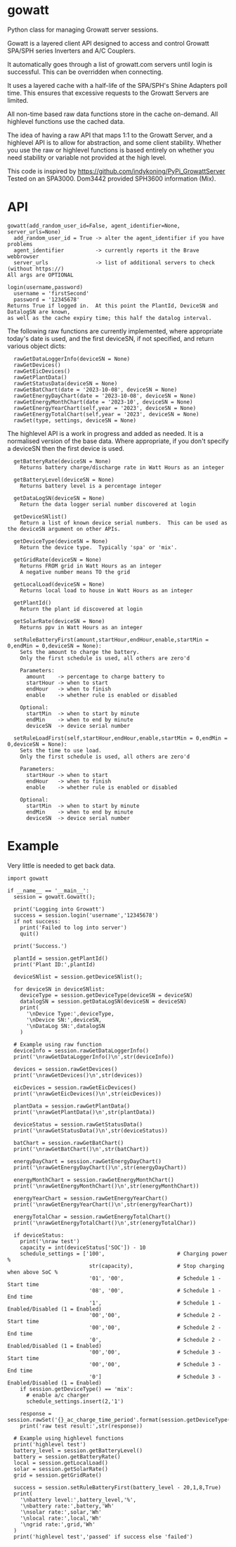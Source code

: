 # gowatt
Python class for managing Growatt server sessions.<br/>

Gowatt is a layered client API designed to access and control Growatt SPA/SPH series
Inverters and A/C Couplers.<br/>

It automatically goes through a list of growatt.com servers until login is
successful.  This can be overridden when connecting.<br/>

It uses a layered cache with a half-life of the SPA/SPH's Shine Adapters poll
time.  This ensures that excessive requests to the Growatt Servers are limited.<br/>

All non-time based raw data functions store in the cache on-demand.  All highlevel
functions use the cached data.<br/>

The idea of having a raw API that maps 1:1 to the Growatt Server, and a highlevel API
is to allow for abstraction, and some client stability.  Whether you use the raw or
highlevel functions is based entirely on whether you need stability or variable not
provided at the high level.<br/>

This code is inspired by https://github.com/indykoning/PyPi_GrowattServer<br/>
Tested on an SPA3000.  Dom3442 provided SPH3600 information (Mix).<br/>

# API
```
gowatt(add_random_user_id=False, agent_identifier=None, server_urls=None)
  add_random_user_id = True -> alter the agent_identifier if you have problems
  agent_identifier          -> currently reports it the Brave webbrowser
  server_urls               -> list of additional servers to check (without https://)
All args are OPTIONAL
```

```
login(username,password)
  username = 'firstSecond'
  password = '12345678'
Returns True if logged in.  At this point the PlantId, DeviceSN and DatalogSN are known,
as well as the cache expiry time; this half the datalog interval.
```

The following raw functions are currently implemented, where appropriate today's date is used, and the first deviceSN, if not specified, and return various object dicts:<br/>

```
  rawGetDataLoggerInfo(deviceSN = None)
  rawGetDevices()
  rawGetEicDevices()
  rawGetPlantData()
  rawGetStatusData(deviceSN = None)
  rawGetBatChart(date = '2023-10-08', deviceSN = None)
  rawGetEnergyDayChart(date = '2023-10-08', deviceSN = None)
  rawGetEnergyMonthChart(date = '2023-10', deviceSN = None)
  rawGetEnergyYearChart(self,year = '2023', deviceSN = None)
  rawGetEnergyTotalChart(self,year = '2023', deviceSN = None)
  rawSet(type, settings, deviceSN = None)
```

The highlevel API is a work in progress and added as needed.  It is a normalised version of the base data.  Where appropriate, if you don't specify a deviceSN then the first device is used.<br/>

```
  getBatteryRate(deviceSN = None)
    Returns battery charge/discharge rate in Watt Hours as an integer

  getBatteryLevel(deviceSN = None)
    Returns battery level is a percentage integer

  getDataLogSN(deviceSN = None)
    Return the data logger serial number discovered at login

  getDeviceSNlist()
    Return a list of known device serial numbers.  This can be used as the deviceSN argument on other APIs.

  getDeviceType(deviceSN = None)
    Return the device type.  Typically 'spa' or 'mix'.

  getGridRate(deviceSN = None)
    Returns FROM grid in Watt Hours as an integer
    A negative number means TO the grid

  getLocalLoad(deviceSN = None)
    Returns local load to house in Watt Hours as an integer

  getPlantId()
    Return the plant id discovered at login

  getSolarRate(deviceSN = None)
    Returns ppv in Watt Hours as an integer

  setRuleBatteryFirst(amount,startHour,endHour,enable,startMin = 0,endMin = 0,deviceSN = None):
    Sets the amount to charge the battery.
    Only the first schedule is used, all others are zero'd
    
    Parameters:
      amount    -> percentage to charge battery to
      startHour -> when to start
      endHour   -> when to finish
      enable    -> whether rule is enabled or disabled

    Optional:
      startMin  -> when to start by minute
      endMin    -> when to end by minute
      deviceSN  -> device serial number

  setRuleLoadFirst(self,startHour,endHour,enable,startMin = 0,endMin = 0,deviceSN = None):
    Sets the time to use load.
    Only the first schedule is used, all others are zero'd
  
    Parameters:
      startHour -> when to start
      endHour   -> when to finish
      enable    -> whether rule is enabled or disabled

    Optional:
      startMin  -> when to start by minute
      endMin    -> when to end by minute
      deviceSN  -> device serial number
```

# Example
Very little is needed to get back data.

```
import gowatt

if __name__ == '__main__':  
  session = gowatt.Gowatt();
  
  print('Logging into Growatt')
  success = session.login('username','12345678')
  if not success:
    print('Failed to log into server')
    quit()
    
  print('Success.')
  
  plantId = session.getPlantId()
  print('Plant ID:',plantId)

  deviceSNlist = session.getDeviceSNlist();

  for deviceSN in deviceSNlist:
    deviceType = session.getDeviceType(deviceSN = deviceSN)
    datalogSN = session.getDataLogSN(deviceSN = deviceSN)
    print(
      '\nDevice Type:',deviceType,
      '\nDevice SN:',deviceSN,
      '\nDataLog SN:',datalogSN
    )

  # Example using raw function
  deviceInfo = session.rawGetDataLoggerInfo()
  print('\nrawGetDataLoggerInfo()\n',str(deviceInfo))

  devices = session.rawGetDevices()
  print('\nrawGetDevices()\n',str(devices))
  
  eicDevices = session.rawGetEicDevices()
  print('\nrawGetEicDevices()\n',str(eicDevices))
  
  plantData = session.rawGetPlantData()
  print('\nrawGetPlantData()\n',str(plantData))
  
  deviceStatus = session.rawGetStatusData()
  print('\nrawGetStatusData()\n',str(deviceStatus))
  
  batChart = session.rawGetBatChart()
  print('\nrawGetBatChart()\n',str(batChart))

  energyDayChart = session.rawGetEnergyDayChart()
  print('\nrawGetEnergyDayChart()\n',str(energyDayChart))
  
  energyMonthChart = session.rawGetEnergyMonthChart()
  print('\nrawGetEnergyMonthChart()\n',str(energyMonthChart))
  
  energyYearChart = session.rawGetEnergyYearChart()
  print('\nrawGetEnergyYearChart()\n',str(energyYearChart))
  
  energyTotalChar = session.rawGetEnergyTotalChart()
  print('\nrawGetEnergyTotalChart()\n',str(energyTotalChar))
  
  if deviceStatus:
    print('\nraw test')
    capacity = int(deviceStatus['SOC']) - 10
    schedule_settings = ['100',                       # Charging power %
                          str(capacity),              # Stop charging when above SoC %
                          '01', '00',                 # Schedule 1 - Start time
                          '08', '00',                 # Schedule 1 - End time
                          '1',                        # Schedule 1 - Enabled/Disabled (1 = Enabled)
                          '00','00',                  # Schedule 2 - Start time
                          '00','00',                  # Schedule 2 - End time
                          '0',                        # Schedule 2 - Enabled/Disabled (1 = Enabled)
                          '00','00',                  # Schedule 3 - Start time
                          '00','00',                  # Schedule 3 - End time
                          '0']                        # Schedule 3 - Enabled/Disabled (1 = Enabled)
    if session.getDeviceType() == 'mix':
      # enable a/c charger
      schedule_settings.insert(2,'1')

    response = session.rawSet('{}_ac_charge_time_period'.format(session.getDeviceType()),schedule_settings)
    print('raw test result:',str(response))

  # Example using highlevel functions
  print('highlevel test')
  battery_level = session.getBatteryLevel()
  battery = session.getBatteryRate()
  local = session.getLocalLoad()
  solar = session.getSolarRate()
  grid = session.getGridRate()

  success = session.setRuleBatteryFirst(battery_level - 20,1,8,True)
  print(
    '\nbattery level:',battery_level,'%',
    '\nbattery rate:',battery,'Wh'
    '\nsolar rate:',solar,'Wh'
    '\nlocal rate:',local,'Wh'
    '\ngrid rate:',grid,'Wh'
  )
  print('highlevel test','passed' if success else 'failed')
```
